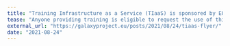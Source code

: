 ```yaml
---
title: "Training Infrastructure as a Service (TIaaS) is sponsored by EOSC-Life"
tease: "Anyone providing training is eligible to request the use of this service."
external_url: "https://galaxyproject.eu/posts/2021/08/24/tiaas-flyer/"
date: "2021-08-24"
---
```

